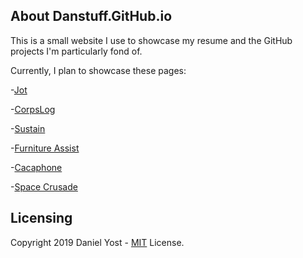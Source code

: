 ## About Danstuff.GitHub.io

This is a small website I use to showcase my resume and the GitHub projects I'm particularly fond of. 

Currently, I plan to showcase these pages:

-[Jot](https://www.github.com/danstuff/jot)

-[CorpsLog](https://www.github.com/danstuff/corpslog)

-[Sustain](https://www.github.com/danstuff/sustain)

-[Furniture Assist](https://www.github.com/danstuff/furniture-assist)

-[Cacaphone](https://www.github.com/danstuff/cacaphone)

-[Space Crusade](https://www.github.com/danstuff/spacecrusade)

## Licensing

Copyright 2019 Daniel Yost - [MIT](https://opensource.org/licenses/MIT) License.
